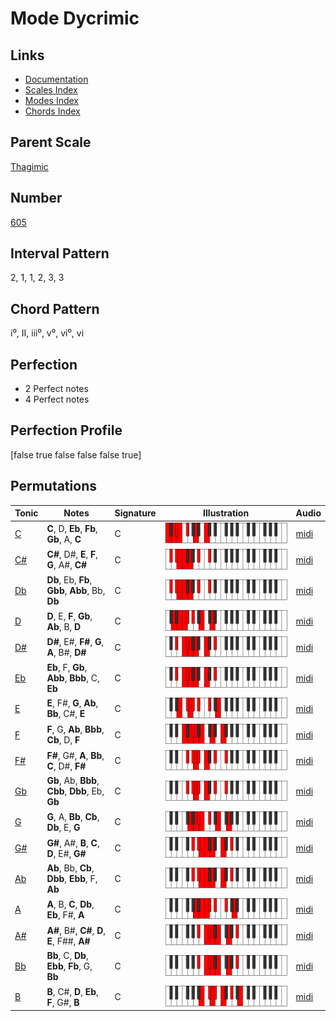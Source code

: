 # Mode Dycrimic

## Links

- [Documentation](index.md)
- [Scales Index](Scales.md)
- [Modes Index](Modes.md)
- [Chords Index](Chords.md)

## Parent Scale

[Thagimic](ScaleThagimic.md)

## Number

[605](https://ianring.com/musictheory/scales/605)

## Interval Pattern

2, 1, 1, 2, 3, 3

## Chord Pattern

i⁰, II, iii⁰, v⁰, vi⁰, vi

## Perfection

- 2 Perfect notes
- 4 Perfect notes

## Perfection Profile

[false true false false false true]

## Permutations

| Tonic | Notes | Signature | Illustration | Audio |
|-------|-------|-----------|--------------|-------|
| [C](ModeCNaturalDycrimic.md) | **C**, D, **Eb**, **Fb**, **Gb**, A, **C** | C | ![CNaturalDycrimic](ModeCNaturalDycrimic.png) | [midi](https://github.com/edipermadi/music/blob/main/docs/ModeCNaturalDycrimic.mid?raw=true) |
| [C#](ModeCSharpDycrimic.md) | **C#**, D#, **E**, **F**, **G**, A#, **C#** | C | ![CSharpDycrimic](ModeCSharpDycrimic.png) | [midi](https://github.com/edipermadi/music/blob/main/docs/ModeCSharpDycrimic.mid?raw=true) |
| [Db](ModeDFlatDycrimic.md) | **Db**, Eb, **Fb**, **Gbb**, **Abb**, Bb, **Db** | C | ![DFlatDycrimic](ModeDFlatDycrimic.png) | [midi](https://github.com/edipermadi/music/blob/main/docs/ModeDFlatDycrimic.mid?raw=true) |
| [D](ModeDNaturalDycrimic.md) | **D**, E, **F**, **Gb**, **Ab**, B, **D** | C | ![DNaturalDycrimic](ModeDNaturalDycrimic.png) | [midi](https://github.com/edipermadi/music/blob/main/docs/ModeDNaturalDycrimic.mid?raw=true) |
| [D#](ModeDSharpDycrimic.md) | **D#**, E#, **F#**, **G**, **A**, B#, **D#** | C | ![DSharpDycrimic](ModeDSharpDycrimic.png) | [midi](https://github.com/edipermadi/music/blob/main/docs/ModeDSharpDycrimic.mid?raw=true) |
| [Eb](ModeEFlatDycrimic.md) | **Eb**, F, **Gb**, **Abb**, **Bbb**, C, **Eb** | C | ![EFlatDycrimic](ModeEFlatDycrimic.png) | [midi](https://github.com/edipermadi/music/blob/main/docs/ModeEFlatDycrimic.mid?raw=true) |
| [E](ModeENaturalDycrimic.md) | **E**, F#, **G**, **Ab**, **Bb**, C#, **E** | C | ![ENaturalDycrimic](ModeENaturalDycrimic.png) | [midi](https://github.com/edipermadi/music/blob/main/docs/ModeENaturalDycrimic.mid?raw=true) |
| [F](ModeFNaturalDycrimic.md) | **F**, G, **Ab**, **Bbb**, **Cb**, D, **F** | C | ![FNaturalDycrimic](ModeFNaturalDycrimic.png) | [midi](https://github.com/edipermadi/music/blob/main/docs/ModeFNaturalDycrimic.mid?raw=true) |
| [F#](ModeFSharpDycrimic.md) | **F#**, G#, **A**, **Bb**, **C**, D#, **F#** | C | ![FSharpDycrimic](ModeFSharpDycrimic.png) | [midi](https://github.com/edipermadi/music/blob/main/docs/ModeFSharpDycrimic.mid?raw=true) |
| [Gb](ModeGFlatDycrimic.md) | **Gb**, Ab, **Bbb**, **Cbb**, **Dbb**, Eb, **Gb** | C | ![GFlatDycrimic](ModeGFlatDycrimic.png) | [midi](https://github.com/edipermadi/music/blob/main/docs/ModeGFlatDycrimic.mid?raw=true) |
| [G](ModeGNaturalDycrimic.md) | **G**, A, **Bb**, **Cb**, **Db**, E, **G** | C | ![GNaturalDycrimic](ModeGNaturalDycrimic.png) | [midi](https://github.com/edipermadi/music/blob/main/docs/ModeGNaturalDycrimic.mid?raw=true) |
| [G#](ModeGSharpDycrimic.md) | **G#**, A#, **B**, **C**, **D**, E#, **G#** | C | ![GSharpDycrimic](ModeGSharpDycrimic.png) | [midi](https://github.com/edipermadi/music/blob/main/docs/ModeGSharpDycrimic.mid?raw=true) |
| [Ab](ModeAFlatDycrimic.md) | **Ab**, Bb, **Cb**, **Dbb**, **Ebb**, F, **Ab** | C | ![AFlatDycrimic](ModeAFlatDycrimic.png) | [midi](https://github.com/edipermadi/music/blob/main/docs/ModeAFlatDycrimic.mid?raw=true) |
| [A](ModeANaturalDycrimic.md) | **A**, B, **C**, **Db**, **Eb**, F#, **A** | C | ![ANaturalDycrimic](ModeANaturalDycrimic.png) | [midi](https://github.com/edipermadi/music/blob/main/docs/ModeANaturalDycrimic.mid?raw=true) |
| [A#](ModeASharpDycrimic.md) | **A#**, B#, **C#**, **D**, **E**, F##, **A#** | C | ![ASharpDycrimic](ModeASharpDycrimic.png) | [midi](https://github.com/edipermadi/music/blob/main/docs/ModeASharpDycrimic.mid?raw=true) |
| [Bb](ModeBFlatDycrimic.md) | **Bb**, C, **Db**, **Ebb**, **Fb**, G, **Bb** | C | ![BFlatDycrimic](ModeBFlatDycrimic.png) | [midi](https://github.com/edipermadi/music/blob/main/docs/ModeBFlatDycrimic.mid?raw=true) |
| [B](ModeBNaturalDycrimic.md) | **B**, C#, **D**, **Eb**, **F**, G#, **B** | C | ![BNaturalDycrimic](ModeBNaturalDycrimic.png) | [midi](https://github.com/edipermadi/music/blob/main/docs/ModeBNaturalDycrimic.mid?raw=true) |
